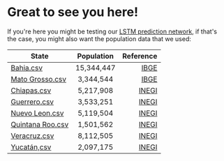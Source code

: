 # Great to see you here!

If you're here you might be testing our [LSTM prediction network](https://ziknet-trends.herokuapp.com/predict), if that's the case, you might also want the population data that we used:


| State        	| Population    | Reference	|
| ------------- |:-------------:| -----:	|
|[Bahia.csv](https://github.com/elapuestojoe/ziknet-trends/raw/master/LSTM/data/Test/Weekly-Bahia_10-01-2015-15-05-2016.csv)| 15,344,447 | [IBGE](https://cidades.ibge.gov.br/brasil/ba/panorama) |
|[Mato Grosso.csv](https://raw.githubusercontent.com/elapuestojoe/ziknet-trends/master/LSTM/data/Test/Weekly-Mato_Grosso_10-01-2015-20-02-2016.csv)| 3,344,544 |[IBGE](https://cidades.ibge.gov.br/brasil/mt/panorama)|
|[Chiapas.csv](https://raw.githubusercontent.com/elapuestojoe/ziknet-trends/master/LSTM/data/Test/Weekly-Chiapas_28-11-2015-24-03-2018.csv)|5,217,908|[INEGI](http://cuentame.inegi.org.mx/monografias/informacion/chis/poblacion/) |
|[Guerrero.csv](https://raw.githubusercontent.com/elapuestojoe/ziknet-trends/master/LSTM/data/Train/Weekly-Guerrero_28-11-2015-24-03-2018.csv) |3,533,251|[INEGI](http://cuentame.inegi.org.mx/monografias/informacion/gro/poblacion/)|
|[Nuevo Leon.csv](https://raw.githubusercontent.com/elapuestojoe/ziknet-trends/master/LSTM/data/Test/Weekly-NuevoLeon_28-11-2015-24-03-2018.csv)|5,119,504|[INEGI](http://cuentame.inegi.org.mx/monografias/informacion/nl/poblacion/)|
|[Quintana Roo.csv](https://raw.githubusercontent.com/elapuestojoe/ziknet-trends/master/LSTM/data/Train/Weekly-QuintanaRoo_28-11-2015-24-03-2018.csv)|1,501,562|[INEGI](http://cuentame.inegi.org.mx/monografias/informacion/qroo/poblacion/)|
|[Veracruz.csv](https://raw.githubusercontent.com/elapuestojoe/ziknet-trends/master/LSTM/data/Train/Weekly-Veracruz_28-11-2015-24-03-2018.csv)|8,112,505|[INEGI](http://cuentame.inegi.org.mx/monografias/informacion/ver/poblacion/)|
|[Yucatán,csv](https://raw.githubusercontent.com/elapuestojoe/ziknet-trends/master/LSTM/data/Train/Weekly-Yucatan_28-11-2015-24-03-2018.csv) |2,097,175|[INEGI](http://cuentame.inegi.org.mx/monografias/informacion/yuc/poblacion/)|